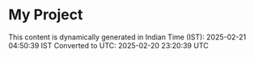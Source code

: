 # My Project

This content is dynamically generated in Indian Time (IST): 2025-02-21 04:50:39 IST
Converted to UTC: 2025-02-20 23:20:39 UTC
